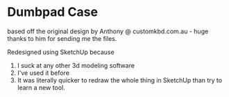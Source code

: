# Dumbpad Case

based off the original design by Anthony @ customkbd.com.au - huge thanks to him for sending me the files.

Redesigned using SketchUp because

1. I suck at any other 3d modeling software
1. I've used it before
1. It was literally quicker to redraw the whole thing in SketchUp than try to learn a new tool.
